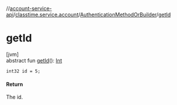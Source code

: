 //[account-service-api](../../../index.md)/[classtime.service.account](../index.md)/[AuthenticationMethodOrBuilder](index.md)/[getId](get-id.md)

# getId

[jvm]\
abstract fun [getId](get-id.md)(): [Int](https://kotlinlang.org/api/latest/jvm/stdlib/kotlin/-int/index.html)

`int32 id = 5;`

#### Return

The id.
